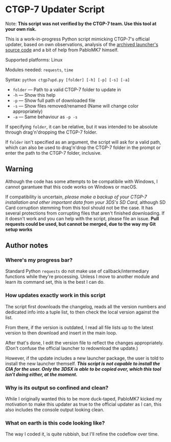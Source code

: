 # CTGP-7 Updater Script

Note: **This script was not verified by the CTGP-7 team. Use this tool at your own risk.**

This is a work-in-progress Python script mimicking CTGP-7's official updater, based on own observations, analysis of the [archived launcher's source code](https://github.com/PabloMK7/CTGP-7_Launcher) and a bit of help from PabloMK7 himself.

Supported platforms: Linux

Modules needed: `requests`, `time`

Syntax: `python ctgp7upd.py [folder] [-h] [-p] [-s] [-a]`

- `folder` — Path to a valid CTGP-7 folder to update in
- `-h` — Show this help
- `-p` — Show full path of downloaded file
- `-s` — Show files removed/renamed (Name will change color appropriately)
- `-a` — Same behaviour as `-p -s`

If specifying `folder`, it can be relative, but it was intended to be absolute through drag'n'dropping the CTGP-7 folder.

If `folder` isn't specified as an argument, the script will ask for a valid path, which can also be used to drag'n'drop the CTGP-7 folder in the prompt or enter the path to the CTGP-7 folder, inclusive.

## Warning

Although the code has some attempts to be compatibile with Windows, I cannot garantuee that this code works on Windows or macOS.

If compatibility is uncertain, *please make a backup of your CTGP-7 installation and other important data from your 3DS's SD Card*, although SD Card corruption stemming from this tool should not be the case. It has several protections from corrupting files that aren't finished downloading.
If it doesn't work and you can help with the script, please file an issue. **Pull requests could be used, but cannot be merged, due to the way my Git setup works**

## Author notes

### Where's my progress bar?

Standard Python `requests` do not make use of callback/intermediary functions while they're processing. Unless I move to another module and learn its command set, this is the best I can do.

### How updates exactly work in this script

The script first downloads the changelog, reads all the version numbers and dedicated info into a tuple list, to then check the local version against the list.

From there, if the version is outdated, I read all file lists up to the latest version to then download and insert in the main loop.

After that's done, I edit the version file to reflect the changes appropriately. (Don't confuse the official launcher to redownload the update.)

However, if the update includes a new launcher package, the user is told to install the new launcher themself. ***This script is not capable to install the CIA for the user. Only the 3DSX is able to be copied over, which this tool isn't doing either, at the moment.***

### Why is its output so confined and clean?

While I originally wanted this to be more duck-taped, PabloMK7 kicked my motivation to make this updater as true to the official updater as I can, this also includes the console output looking clean.

### What on earth is this code looking like?

The way I coded it, is quite rubbish, but I'll refine the codeflow over time.
